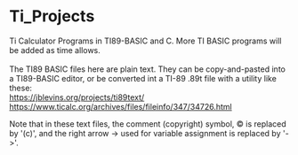 # Ti_Projects
Ti Calculator Programs in TI89-BASIC and C. More TI BASIC programs will be added as time allows.  
&nbsp;  
The TI89 BASIC files here are plain text. They can be copy-and-pasted into a TI89-BASIC editor, or be converted int a TI-89 .89t file with a utility like these:  
https://jblevins.org/projects/ti89text/  
https://www.ticalc.org/archives/files/fileinfo/347/34726.html  

Note that in these text files, the comment (copyright) symbol, &copy; is replaced by '(c)', and the right arrow &rarr; used for variable assignment is replaced by '->'.
